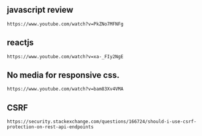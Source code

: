## javascript review

`https://www.youtube.com/watch?v=PkZNo7MFNFg`

## reactjs

`https://www.youtube.com/watch?v=xa-_FIy2NgE`

## No media for responsive css.

`https://www.youtube.com/watch?v=bam83Xv4VMA`

## CSRF

`https://security.stackexchange.com/questions/166724/should-i-use-csrf-protection-on-rest-api-endpoints`
